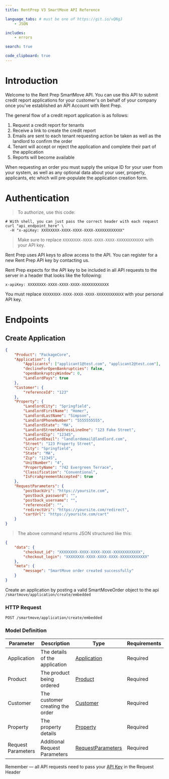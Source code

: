 ```yaml
---
title: RentPrep V3 SmartMove API Reference

language_tabs: # must be one of https://git.io/vQNgJ
    - JSON

includes:
    - errors

search: true

code_clipboard: true
---
```


# Introduction

Welcome to the Rent Prep SmartMove API. You can use this API to submit credit report applications for your customer's on behalf of your company once you've established an API Account with Rent Prep.

The general flow of a credit report application is as follows:

1. Request a credit report for tenants
1. Receive a link to create the credit report
1. Emails are sent to each tenant requesting action be taken as well as the landlord to confirm the order
1. Tenant will accept or reject the application and complete their part of the application
1. Reports will become available

When requesting an order you must supply the unique ID for your user from your system, as well as any optional data about your user, property, applicants, etc which will pre-populate the application creation form.

# Authentication

> To authorize, use this code:

```shell
# With shell, you can just pass the correct header with each request
curl "api_endpoint_here" \
  -H "x-apiKey: XXXXXXXX-XXXX-XXXX-XXXX-XXXXXXXXXXXX"
```

> Make sure to replace `XXXXXXXX-XXXX-XXXX-XXXX-XXXXXXXXXXXX` with your API key.

Rent Prep uses API keys to allow access to the API. You can register for a new Rent Prep API key by contacting us.

Rent Prep expects for the API key to be included in all API requests to the server in a header that looks like the following:

`x-apiKey: XXXXXXXX-XXXX-XXXX-XXXX-XXXXXXXXXXXX`

<aside class="notice">
You must replace <code>XXXXXXXX-XXXX-XXXX-XXXX-XXXXXXXXXXXX</code> with your personal API key.
</aside>

# Endpoints

## Create Application

```json
{
    "Product": "PackageCore",
    "Application": {
        "Applicants": ["applicant1@test.com", "applicant2@test.com"],
        "declineForOpenBankruptcies": false,
        "openBankruptcyWindow": 0,
        "LandlordPays": true
    },
    "Customer": {
        "referenceId": "123"
    },
    "Property": {
        "LandlordCity": "Springfield",
        "LandlordFirstName": "Homer",
        "LandlordLastName": "Simpson",
        "LandlordPhoneNumber": "5555555555",
        "LandlordState": "MA",
        "LandlordStreetAddressLineOne": "123 Fake Street",
        "LandlordZip": "12345",
        "LandlordEmail": "landlordemail@landlord.com",
        "Street": "123 Property Street",
        "City": "Springfield",
        "State": "MA",
        "Zip": "12345",
        "UnitNumber": "4",
        "PropertyName": "742 Evergreen Terrace",
        "Classification": "Conventional",
        "IsFcraAgreementAccepted": true
    },
    "RequestParameters": {
        "postbackUri": "https://yoursite.com",
        "postback_password": "",
        "postback_username": "",
        "referenceId": "",
        "redirectUri": "https://yoursite.com/redirect",
        "cartUrl": "https://yoursite.com/cart"
    }
}
```

> The above command returns JSON structured like this:

```json
{
    "data": {
        "checkout_id": "XXXXXXXX-XXXX-XXXX-XXXX-XXXXXXXXXXXX",
        "checkout_login": "XXXXXXXX-XXXX-XXXX-XXXX-XXXXXXXXXXXX"
    },
    "meta": {
        "message": "SmartMove order created successfully"
    }
}
```

Create an application by posting a valid SmartMoveOrder object to the api `/smartmove/application/create/embedded`

### HTTP Request

`POST /smartmove/application/create/embedded`

### Model Definition

| Parameter          | Description                     | Type                              | Requirements |
| ------------------ | ------------------------------- | --------------------------------- | ------------ |
| Application        | The details of the application  | <a href="#">Application</a>       | Required     |
| Product            | The product being ordered       | <a href="#">Product</a>           | Required     |
| Customer           | The customer creating the order | <a href="#">Customer</a>          | Required     |
| Property           | The property details            | <a href="#">Property</a>          | Required     |
| Request Parameters | Additional Request Parameters   | <a href="#">RequestParameters</a> | Required     |

<aside class="success">
Remember — all API requests need to pass your <a href="#authentication">API Key</a> in the Request Header
</aside>
